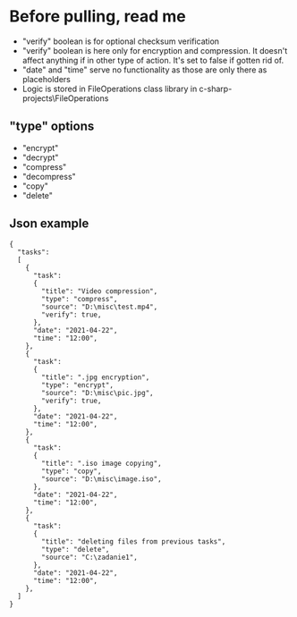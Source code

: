 # Before pulling, read me
* "verify" boolean is for optional checksum verification
* "verify" boolean is here only for encryption and compression. It doesn't affect anything if in other type of action. It's set to false if gotten rid of.
* "date" and "time" serve no functionality as those are only there as placeholders
* Logic is stored in FileOperations class library in c-sharp-projects\FileOperations

## "type" options
- "encrypt"
- "decrypt"
- "compress"
- "decompress"
- "copy"
- "delete"

## Json example
```
{
  "tasks":
  [
    {
      "task": 
      {
        "title": "Video compression",
        "type": "compress",
        "source": "D:\misc\test.mp4",
        "verify": true,
      },
      "date": "2021-04-22",
      "time": "12:00",
    },
    {
      "task": 
      {
        "title": ".jpg encryption",
        "type": "encrypt",
        "source": "D:\misc\pic.jpg",
        "verify": true,
      },
      "date": "2021-04-22",
      "time": "12:00",
    },
    {
      "task": 
      {
        "title": ".iso image copying",
        "type": "copy",
        "source": "D:\misc\image.iso",
      },
      "date": "2021-04-22",
      "time": "12:00",
    },
    {
      "task": 
      {
        "title": "deleting files from previous tasks",
        "type": "delete",
        "source": "C:\zadanie1",
      },
      "date": "2021-04-22",
      "time": "12:00",
    },
  ]
}
```
